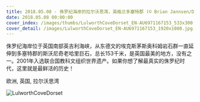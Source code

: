 ```yaml
---
title: 2018.05.08 - 侏罗纪海岸的拉尔沃思湾，英格兰多塞特郡 (© Brian Jannsen/Danita Delimont)
date: 2018.05.08 00:00:00
cover_index: /images/thumbs/LulworthCoveDorset_EN-AU6971167153_533x300.jpg
cover_detail: /images/LulworthCoveDorset_EN-AU6971167153_1920x1080.jpg
---
```


侏罗纪海岸位于英国南部英吉利海峡，从东德文的埃克斯茅斯奥科姆岩石群一直延伸到多塞特郡的斯沃尼奇老哈里巨石，总长153千米，是英国最美的地方，没有之一。2001年入选联合国教科文组织世界遗产。如果你想了解最真实的侏罗纪时代，这里就是最鲜活的历史！

欧洲, 英国, 拉尔沃思湾

![LulworthCoveDorset](/images/LulworthCoveDorset_EN-AU6971167153_1920x1080.jpg)
